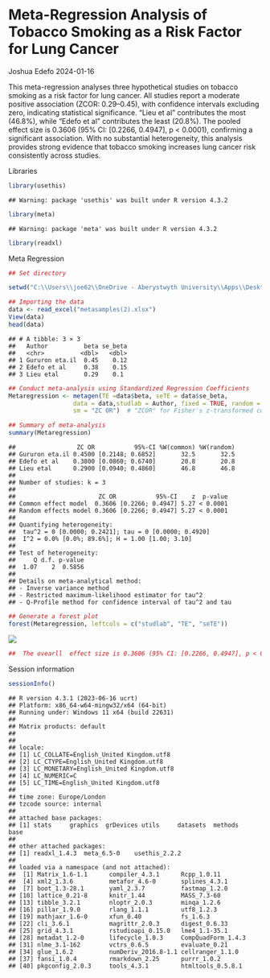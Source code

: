 Meta-Regression Analysis of Tobacco Smoking as a Risk Factor for Lung
Cancer
================
Joshua Edefo
2024-01-16

This meta-regression analyses three hypothetical studies on tobacco
smoking as a risk factor for lung cancer. All studies report a moderate
positive association (ZCOR: 0.29–0.45), with confidence intervals
excluding zero, indicating statistical significance. “Lieu et al”
contributes the most (46.8%), while “Edefo et al” contributes the least
(20.8%). The pooled effect size is 0.3606 (95% CI: \[0.2266, 0.4947\], p
\< 0.0001), confirming a significant association. With no substantial
heterogeneity, this analysis provides strong evidence that tobacco
smoking increases lung cancer risk consistently across studies.

Libraries

``` r
library(usethis)
```

    ## Warning: package 'usethis' was built under R version 4.3.2

``` r
library(meta)
```

    ## Warning: package 'meta' was built under R version 4.3.2

``` r
library(readxl)
```

Meta Regression

``` r
## Set directory

setwd("C:\\Users\\joe62\\OneDrive - Aberystwyth University\\Apps\\Desktop\\Destop Folder")

## Importing the data
data <- read_excel("metasamples(2).xlsx")
View(data)
head(data)
```

    ## # A tibble: 3 × 3
    ##   Author          beta se_beta
    ##   <chr>          <dbl>   <dbl>
    ## 1 Gururon eta.il  0.45    0.12
    ## 2 Edefo et al     0.38    0.15
    ## 3 Lieu etal       0.29    0.1

``` r
## Conduct meta-analysis using Standardized Regression Coefficients
Metaregression <- metagen(TE =data$beta, seTE = data$se_beta, 
                  data = data,studlab = Author, fixed = TRUE, random = TRUE,
                  sm = "ZC OR")  # "ZCOR" for Fisher's z-transformed correlation

## Summary of meta-analysis
summary(Metaregression)
```

    ##                 ZC OR           95%-CI %W(common) %W(random)
    ## Gururon eta.il 0.4500 [0.2148; 0.6852]       32.5       32.5
    ## Edefo et al    0.3800 [0.0860; 0.6740]       20.8       20.8
    ## Lieu etal      0.2900 [0.0940; 0.4860]       46.8       46.8
    ## 
    ## Number of studies: k = 3
    ## 
    ##                       ZC OR           95%-CI    z  p-value
    ## Common effect model  0.3606 [0.2266; 0.4947] 5.27 < 0.0001
    ## Random effects model 0.3606 [0.2266; 0.4947] 5.27 < 0.0001
    ## 
    ## Quantifying heterogeneity:
    ##  tau^2 = 0 [0.0000; 0.2421]; tau = 0 [0.0000; 0.4920]
    ##  I^2 = 0.0% [0.0%; 89.6%]; H = 1.00 [1.00; 3.10]
    ## 
    ## Test of heterogeneity:
    ##     Q d.f. p-value
    ##  1.07    2  0.5856
    ## 
    ## Details on meta-analytical method:
    ## - Inverse variance method
    ## - Restricted maximum-likelihood estimator for tau^2
    ## - Q-Profile method for confidence interval of tau^2 and tau

``` r
## Generate a forest plot
forest(Metaregression, leftcols = c("studlab", "TE", "seTE"))
```

![](.Meta-Regression-Analysis_files/figure-gfm/b-1.png)<!-- -->

``` r
##  The ovearll  effect size is 0.3606 (95% CI: [0.2266, 0.4947], p < 0.0001, meaning tobacco smoking ia a risk factor for developing lung cancer
```

Session information

``` r
sessionInfo()
```

    ## R version 4.3.1 (2023-06-16 ucrt)
    ## Platform: x86_64-w64-mingw32/x64 (64-bit)
    ## Running under: Windows 11 x64 (build 22631)
    ## 
    ## Matrix products: default
    ## 
    ## 
    ## locale:
    ## [1] LC_COLLATE=English_United Kingdom.utf8 
    ## [2] LC_CTYPE=English_United Kingdom.utf8   
    ## [3] LC_MONETARY=English_United Kingdom.utf8
    ## [4] LC_NUMERIC=C                           
    ## [5] LC_TIME=English_United Kingdom.utf8    
    ## 
    ## time zone: Europe/London
    ## tzcode source: internal
    ## 
    ## attached base packages:
    ## [1] stats     graphics  grDevices utils     datasets  methods   base     
    ## 
    ## other attached packages:
    ## [1] readxl_1.4.3  meta_6.5-0    usethis_2.2.2
    ## 
    ## loaded via a namespace (and not attached):
    ##  [1] Matrix_1.6-1.1      compiler_4.3.1      Rcpp_1.0.11        
    ##  [4] xml2_1.3.6          metafor_4.6-0       splines_4.3.1      
    ##  [7] boot_1.3-28.1       yaml_2.3.7          fastmap_1.2.0      
    ## [10] lattice_0.21-8      knitr_1.44          MASS_7.3-60        
    ## [13] tibble_3.2.1        nloptr_2.0.3        minqa_1.2.6        
    ## [16] pillar_1.9.0        rlang_1.1.1         utf8_1.2.3         
    ## [19] mathjaxr_1.6-0      xfun_0.40           fs_1.6.3           
    ## [22] cli_3.6.1           magrittr_2.0.3      digest_0.6.33      
    ## [25] grid_4.3.1          rstudioapi_0.15.0   lme4_1.1-35.1      
    ## [28] metadat_1.2-0       lifecycle_1.0.3     CompQuadForm_1.4.3 
    ## [31] nlme_3.1-162        vctrs_0.6.5         evaluate_0.21      
    ## [34] glue_1.6.2          numDeriv_2016.8-1.1 cellranger_1.1.0   
    ## [37] fansi_1.0.4         rmarkdown_2.25      purrr_1.0.2        
    ## [40] pkgconfig_2.0.3     tools_4.3.1         htmltools_0.5.8.1
